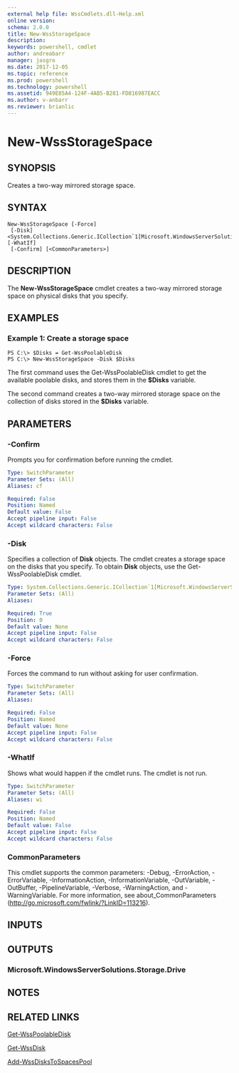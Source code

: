 ```yaml
---
external help file: WssCmdlets.dll-Help.xml
online version: 
schema: 2.0.0
title: New-WssStorageSpace
description: 
keywords: powershell, cmdlet
author: andreabarr
manager: jasgro
ms.date: 2017-12-05
ms.topic: reference
ms.prod: powershell
ms.technology: powershell
ms.assetid: 949E85A4-124F-4AB5-B281-FD816987EACC
ms.author: v-anbarr
ms.reviewer: brianlic
---
```


# New-WssStorageSpace

## SYNOPSIS
Creates a two-way mirrored storage space.

## SYNTAX

```
New-WssStorageSpace [-Force]
 [-Disk] <System.Collections.Generic.ICollection`1[Microsoft.WindowsServerSolutions.Storage.Disk]> [-WhatIf]
 [-Confirm] [<CommonParameters>]
```

## DESCRIPTION
The **New-WssStorageSpace** cmdlet creates a two-way mirrored storage space on physical disks that you specify.

## EXAMPLES

### Example 1: Create a storage space
```
PS C:\> $Disks = Get-WssPoolableDisk
PS C:\> New-WssStorageSpace -Disk $Disks
```

The first command uses the Get-WssPoolableDisk cmdlet to get the available poolable disks, and stores them in the **$Disks** variable.

The second command creates a two-way mirrored storage space on the collection of disks stored in the **$Disks** variable.

## PARAMETERS

### -Confirm
Prompts you for confirmation before running the cmdlet.

```yaml
Type: SwitchParameter
Parameter Sets: (All)
Aliases: cf

Required: False
Position: Named
Default value: False
Accept pipeline input: False
Accept wildcard characters: False
```

### -Disk
Specifies a collection of **Disk** objects.
The cmdlet creates a storage space on the disks that you specify.
To obtain **Disk** objects, use the Get-WssPoolableDisk cmdlet.

```yaml
Type: System.Collections.Generic.ICollection`1[Microsoft.WindowsServerSolutions.Storage.Disk]
Parameter Sets: (All)
Aliases: 

Required: True
Position: 0
Default value: None
Accept pipeline input: False
Accept wildcard characters: False
```

### -Force
Forces the command to run without asking for user confirmation.

```yaml
Type: SwitchParameter
Parameter Sets: (All)
Aliases: 

Required: False
Position: Named
Default value: None
Accept pipeline input: False
Accept wildcard characters: False
```

### -WhatIf
Shows what would happen if the cmdlet runs.
The cmdlet is not run.

```yaml
Type: SwitchParameter
Parameter Sets: (All)
Aliases: wi

Required: False
Position: Named
Default value: False
Accept pipeline input: False
Accept wildcard characters: False
```

### CommonParameters
This cmdlet supports the common parameters: -Debug, -ErrorAction, -ErrorVariable, -InformationAction, -InformationVariable, -OutVariable, -OutBuffer, -PipelineVariable, -Verbose, -WarningAction, and -WarningVariable. For more information, see about_CommonParameters (http://go.microsoft.com/fwlink/?LinkID=113216).

## INPUTS

## OUTPUTS

### Microsoft.WindowsServerSolutions.Storage.Drive

## NOTES

## RELATED LINKS

[Get-WssPoolableDisk](./Get-WssPoolableDisk.md)

[Get-WssDisk](./Get-WssDisk.md)

[Add-WssDisksToSpacesPool](./Add-WssDisksToSpacesPool.md)


